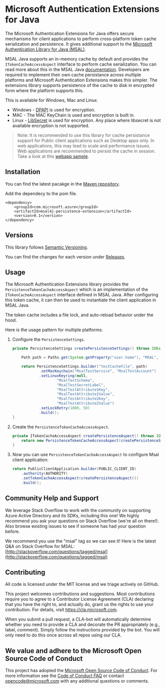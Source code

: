 # Microsoft Authentication Extensions for Java

The Microsoft Authentication Extensions for Java offers secure mechanisms for client applications to perform cross-platform token cache serialization and persistence. It gives additional support to the [Microsoft Authentication Library for Java (MSAL)](https://github.com/AzureAD/microsoft-authentication-library-for-java). 

MSAL Java supports an in-memory cache by default and provides the `ITokenCacheAccessAspect` interface to perform cache serialization. You can read more about this in the MSAL Java [documentation](https://docs.microsoft.com/en-us/azure/active-directory/develop/msal-java-token-cache-serialization). Developers are required to implement their own cache persistance across multiple platforms and Microsoft Authentication Extensions makes this simpler.
The extensions library supports persistence of the cache to disk in encrypted form where the platform supports this.

This is available for Windows, Mac and Linux.
- Windows - [DPAPI](https://docs.microsoft.com/en-us/dotnet/standard/security/how-to-use-data-protection) is used for encryption.
- MAC - The MAC KeyChain is used and encryption is built in.
- Linux - [LibSecret](https://wiki.gnome.org/Projects/Libsecret) is used for encryption. Any place where libsecret is not available encryption is not supported.

> Note: It is recommended to use this library for cache persistance support for Public client applications such as Desktop apps only. In web applications, this may lead to scale and performance issues. Web applications are recommended to persist the cache in session. Take a look at this [webapp sample](https://github.com/Azure-Samples/ms-identity-java-webapp).

## Installation

You can find the latest pacakge in the [Maven repository](https://mvnrepository.com/artifact/com.microsoft.azure/msal4j-persistence-extension).

Add the dependecy to the pom file.

```
<dependency>
    <groupId>com.microsoft.azure</groupId>
    <artifactId>msal4j-persistence-extension</artifactId>
    <version>0.1</version>
</dependency>
```

## Versions

This library follows [Semantic Versioning](http://semver.org/).

You can find the changes for each version under
[Releases](https://github.com/AzureAD/microsoft-authentication-extensions-for-java/releases).

## Usage

The Microsoft Authentication Extensions library provides the `PersistenceTokenCacheAccessAspect` which is an implementation of the `ITokenCacheAccessAspect` interface defined in MSAL Java. After configuring this token cache, it can then be used to instantiate the client application in MSAL Java. 

The token cache includes a file lock, and auto-reload behavior under the hood.

Here is the usage pattern for multiple platforms:

1. Configure the `PersistenceSettings`.

    ```java
    private PersistenceSettings createPersistenceSettings() throws IOException {

        Path path = Paths.get(System.getProperty("user.home"), "MSAL", "testCache");

        return PersistenceSettings.builder("testCacheFile", path)
                .setMacKeychain("MsalTestService", "MsalTestAccount")
                .setLinuxKeyring(null,
                        "MsalTestSchema",
                        "MsalTestSecretLabel",
                        "MsalTestAttribute1Key",
                        "MsalTestAttribute1Value",
                        "MsalTestAttribute2Key",
                        "MsalTestAttribute2Value")
                .setLockRetry(1000, 50)
                .build();
    }
    ```

1. Create the `PersistenceTokenCacheAccessAspect`.

    ```java
    private ITokenCacheAccessAspect createPersistenceAspect() throws IOException {
        return new PersistenceTokenCacheAccessAspect(createPersistenceSettings());
    }
    ```
1. Now you can use `PersistenceTokenCacheAccessAspect` to configure Msal client application:

    ```java
    return PublicClientApplication.builder(PUBLIC_CLIENT_ID)
        .authority(AUTHORITY)
        .setTokenCacheAccessAspect(createPersistenceAspect())
        .build();
    ```

## Community Help and Support

We leverage Stack Overflow to work with the community on supporting Azure Active Directory and its SDKs, including this one!
We highly recommend you ask your questions on Stack Overflow (we're all on there!).
Also browse existing issues to see if someone has had your question before.

We recommend you use the "msal" tag so we can see it!
Here is the latest Q&A on Stack Overflow for MSAL:
[http://stackoverflow.com/questions/tagged/msal](http://stackoverflow.com/questions/tagged/msal)


## Contributing

All code is licensed under the MIT license and we triage actively on GitHub.

This project welcomes contributions and suggestions.  Most contributions require you to agree to a
Contributor License Agreement (CLA) declaring that you have the right to, and actually do, grant us
the rights to use your contribution. For details, visit https://cla.microsoft.com.

When you submit a pull request, a CLA-bot will automatically determine whether you need to provide
a CLA and decorate the PR appropriately (e.g., label, comment). Simply follow the instructions
provided by the bot. You will only need to do this once across all repos using our CLA.


## We value and adhere to the Microsoft Open Source Code of Conduct

This project has adopted the [Microsoft Open Source Code of Conduct](https://opensource.microsoft.com/codeofconduct/). For more information see the [Code of Conduct FAQ](https://opensource.microsoft.com/codeofconduct/faq/) or contact [opencode@microsoft.com](mailto:opencode@microsoft.com) with any additional questions or comments.
